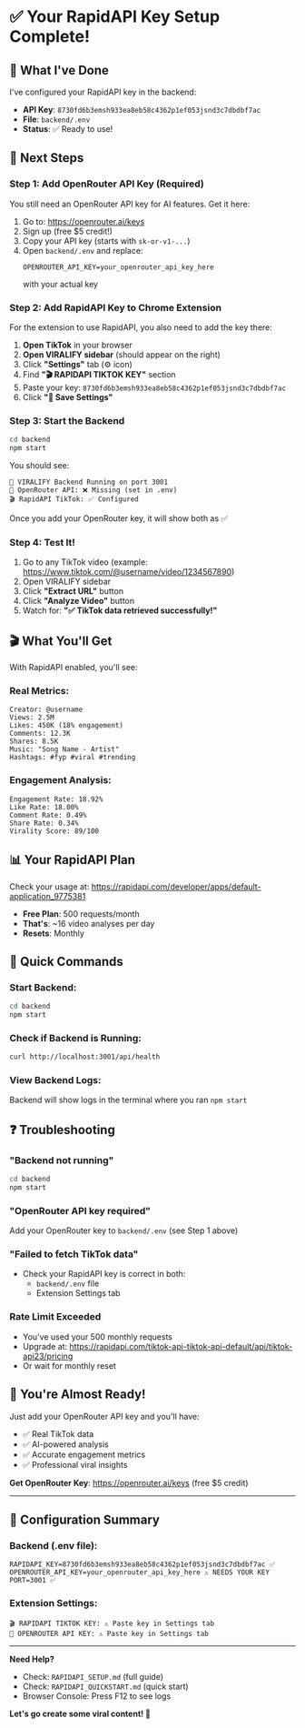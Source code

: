 # ✅ Your RapidAPI Key Setup Complete!

## 🎯 What I've Done

I've configured your RapidAPI key in the backend:
- **API Key**: `8730fd6b3emsh933ea8eb58c4362p1ef053jsnd3c7dbdbf7ac`
- **File**: `backend/.env`
- **Status**: ✅ Ready to use!

## 🚀 Next Steps

### Step 1: Add OpenRouter API Key (Required)

You still need an OpenRouter API key for AI features. Get it here:

1. Go to: https://openrouter.ai/keys
2. Sign up (free $5 credit!)
3. Copy your API key (starts with `sk-or-v1-...`)
4. Open `backend/.env` and replace:
   ```
   OPENROUTER_API_KEY=your_openrouter_api_key_here
   ```
   with your actual key

### Step 2: Add RapidAPI Key to Chrome Extension

For the extension to use RapidAPI, you also need to add the key there:

1. **Open TikTok** in your browser
2. **Open VIRALIFY sidebar** (should appear on the right)
3. Click **"Settings"** tab (⚙️ icon)
4. Find **"🎬 RAPIDAPI TIKTOK KEY"** section
5. Paste your key: `8730fd6b3emsh933ea8eb58c4362p1ef053jsnd3c7dbdbf7ac`
6. Click **"💾 Save Settings"**

### Step 3: Start the Backend

```bash
cd backend
npm start
```

You should see:
```
🚀 VIRALIFY Backend Running on port 3001
📡 OpenRouter API: ❌ Missing (set in .env)
🎬 RapidAPI TikTok: ✅ Configured
```

Once you add your OpenRouter key, it will show both as ✅

### Step 4: Test It!

1. Go to any TikTok video (example: https://www.tiktok.com/@username/video/1234567890)
2. Open VIRALIFY sidebar
3. Click **"Extract URL"** button
4. Click **"Analyze Video"** button
5. Watch for: **"✅ TikTok data retrieved successfully!"**

## 🎬 What You'll Get

With RapidAPI enabled, you'll see:

### Real Metrics:
```
Creator: @username
Views: 2.5M
Likes: 450K (18% engagement)
Comments: 12.3K
Shares: 8.5K
Music: "Song Name - Artist"
Hashtags: #fyp #viral #trending
```

### Engagement Analysis:
```
Engagement Rate: 18.92%
Like Rate: 18.00%
Comment Rate: 0.49%
Share Rate: 0.34%
Virality Score: 89/100
```

## 📊 Your RapidAPI Plan

Check your usage at: https://rapidapi.com/developer/apps/default-application_9775381

- **Free Plan**: 500 requests/month
- **That's**: ~16 video analyses per day
- **Resets**: Monthly

## 🔧 Quick Commands

### Start Backend:
```bash
cd backend
npm start
```

### Check if Backend is Running:
```bash
curl http://localhost:3001/api/health
```

### View Backend Logs:
Backend will show logs in the terminal where you ran `npm start`

## ❓ Troubleshooting

### "Backend not running"
```bash
cd backend
npm start
```

### "OpenRouter API key required"
Add your OpenRouter key to `backend/.env` (see Step 1 above)

### "Failed to fetch TikTok data"
- Check your RapidAPI key is correct in both:
  - `backend/.env` file
  - Extension Settings tab

### Rate Limit Exceeded
- You've used your 500 monthly requests
- Upgrade at: https://rapidapi.com/tiktok-api-tiktok-api-default/api/tiktok-api23/pricing
- Or wait for monthly reset

## 🎉 You're Almost Ready!

Just add your OpenRouter API key and you'll have:
- ✅ Real TikTok data
- ✅ AI-powered analysis
- ✅ Accurate engagement metrics
- ✅ Professional viral insights

**Get OpenRouter Key**: https://openrouter.ai/keys (free $5 credit)

---

## 📝 Configuration Summary

### Backend (.env file):
```env
RAPIDAPI_KEY=8730fd6b3emsh933ea8eb58c4362p1ef053jsnd3c7dbdbf7ac ✅
OPENROUTER_API_KEY=your_openrouter_api_key_here ⚠️ NEEDS YOUR KEY
PORT=3001 ✅
```

### Extension Settings:
```
🎬 RAPIDAPI TIKTOK KEY: ⚠️ Paste key in Settings tab
🔑 OPENROUTER API KEY: ⚠️ Paste key in Settings tab
```

---

**Need Help?** 
- Check: `RAPIDAPI_SETUP.md` (full guide)
- Check: `RAPIDAPI_QUICKSTART.md` (quick start)
- Browser Console: Press F12 to see logs

**Let's go create some viral content! 🚀**

